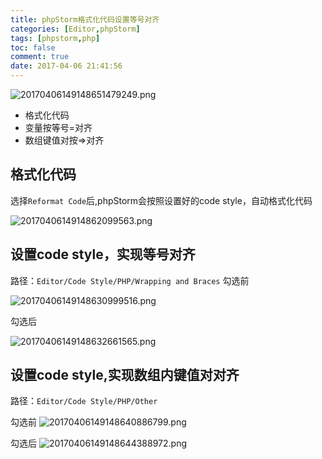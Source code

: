 ```yaml
---
title: phpStorm格式化代码设置等号对齐
categories: [Editor,phpStorm]
tags: [phpstorm,php]
toc: false
comment: true
date: 2017-04-06 21:41:56
---
```



![20170406149148651479249.png](http://o9xbyqajf.bkt.clouddn.com/20170406149148651479249.png)

- 格式化代码
- 变量按等号=对齐
- 数组键值对按=>对齐

<!--more-->

## 格式化代码

选择`Reformat Code`后,phpStorm会按照设置好的code style，自动格式化代码

![2017040614914862099563.png](http://o9xbyqajf.bkt.clouddn.com/2017040614914862099563.png)

## 设置code style，实现等号对齐
路径：`Editor/Code Style/PHP/Wrapping and Braces`
勾选前

![20170406149148630999516.png](http://o9xbyqajf.bkt.clouddn.com/20170406149148630999516.png)

勾选后

![20170406149148632661565.png](http://o9xbyqajf.bkt.clouddn.com/20170406149148632661565.png)


## 设置code style,实现数组内键值对对齐
路径：`Editor/Code Style/PHP/Other`

勾选前
![20170406149148640886799.png](http://o9xbyqajf.bkt.clouddn.com/20170406149148640886799.png)

勾选后
![20170406149148644388972.png](http://o9xbyqajf.bkt.clouddn.com/20170406149148644388972.png)